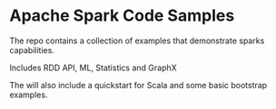 # Apache Spark Code Samples #

The repo contains a collection of examples that demonstrate sparks capabilities.

Includes RDD API, ML, Statistics and GraphX

The will also include a quickstart for Scala and some basic bootstrap examples.
